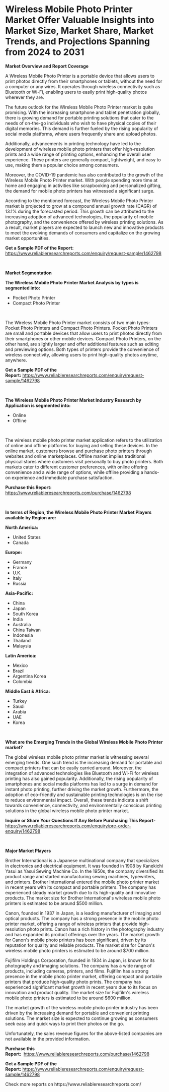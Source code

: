 <p><h1>Wireless Mobile Photo Printer Market Offer Valuable Insights into Market Size, Market Share, Market Trends, and Projections Spanning from 2024 to 2031</h1></p><p><strong>Market Overview and Report Coverage</strong></p>
<p><p>A Wireless Mobile Photo Printer is a portable device that allows users to print photos directly from their smartphones or tablets, without the need for a computer or any wires. It operates through wireless connectivity such as Bluetooth or Wi-Fi, enabling users to easily print high-quality photos wherever they are.</p><p>The future outlook for the Wireless Mobile Photo Printer market is quite promising. With the increasing smartphone and tablet penetration globally, there is growing demand for portable printing solutions that cater to the needs of on-the-go individuals who wish to have physical copies of their digital memories. This demand is further fueled by the rising popularity of social media platforms, where users frequently share and upload photos.</p><p>Additionally, advancements in printing technology have led to the development of wireless mobile photo printers that offer high-resolution prints and a wide range of printing options, enhancing the overall user experience. These printers are generally compact, lightweight, and easy to use, making them a popular choice among consumers.</p><p>Moreover, the COVID-19 pandemic has also contributed to the growth of the Wireless Mobile Photo Printer market. With people spending more time at home and engaging in activities like scrapbooking and personalized gifting, the demand for mobile photo printers has witnessed a significant surge.</p><p>According to the mentioned forecast, the Wireless Mobile Photo Printer market is projected to grow at a compound annual growth rate (CAGR) of 13.1% during the forecasted period. This growth can be attributed to the increasing adoption of advanced technologies, the popularity of mobile photography, and the convenience offered by wireless printing solutions. As a result, market players are expected to launch new and innovative products to meet the evolving demands of consumers and capitalize on the growing market opportunities.</p></p>
<p><strong>Get a Sample PDF of the Report:</strong> <a href="https://www.reliableresearchreports.com/enquiry/request-sample/1462798">https://www.reliableresearchreports.com/enquiry/request-sample/1462798</a></p>
<p>&nbsp;</p>
<p><strong>Market Segmentation</strong></p>
<p><strong>The Wireless Mobile Photo Printer Market Analysis by types is segmented into:</strong></p>
<p><ul><li>Pocket Photo Printer</li><li>Compact Photo Printer</li></ul></p>
<p>&nbsp;</p>
<p><p>The Wireless Mobile Photo Printer market consists of two main types: Pocket Photo Printers and Compact Photo Printers. Pocket Photo Printers are small and portable devices that allow users to print photos directly from their smartphones or other mobile devices. Compact Photo Printers, on the other hand, are slightly larger and offer additional features such as editing and previewing options. Both types of printers provide the convenience of wireless connectivity, allowing users to print high-quality photos anytime, anywhere.</p></p>
<p><strong>Get a Sample PDF of the Report:</strong>&nbsp;<a href="https://www.reliableresearchreports.com/enquiry/request-sample/1462798">https://www.reliableresearchreports.com/enquiry/request-sample/1462798</a></p>
<p>&nbsp;</p>
<p><strong>The Wireless Mobile Photo Printer Market Industry Research by Application is segmented into:</strong></p>
<p><ul><li>Online</li><li>Offline</li></ul></p>
<p>&nbsp;</p>
<p><p>The wireless mobile photo printer market application refers to the utilization of online and offline platforms for buying and selling these devices. In the online market, customers browse and purchase photo printers through websites and online marketplaces. Offline market implies traditional physical stores where customers visit personally to buy photo printers. Both markets cater to different customer preferences, with online offering convenience and a wide range of options, while offline providing a hands-on experience and immediate purchase satisfaction.</p></p>
<p><strong>Purchase this Report:</strong>&nbsp; <a href="https://www.reliableresearchreports.com/purchase/1462798">https://www.reliableresearchreports.com/purchase/1462798</a></p>
<p>&nbsp;</p>
<p><strong>In terms of Region, the Wireless Mobile Photo Printer Market Players available by Region are:</strong></p>
<p>
    <p> <strong> North America: </strong>
        <ul>
            <li>United States</li>
            <li>Canada</li>
        </ul>
        </p> 
    <p> <strong> Europe: </strong>
        <ul>
            <li>Germany</li>
            <li>France</li>
            <li>U.K.</li>
            <li>Italy</li>
            <li>Russia</li>
        </ul>
        </p> 
    <p> <strong> Asia-Pacific: </strong>
        <ul>
            <li>China</li>
            <li>Japan</li>
            <li>South Korea</li>
            <li>India</li>
            <li>Australia</li>
            <li>China Taiwan</li>
            <li>Indonesia</li>
            <li>Thailand</li>
            <li>Malaysia</li>
        </ul>
        </p> 
    <p> <strong> Latin America: </strong>
        <ul>
            <li>Mexico</li>
            <li>Brazil</li>
            <li>Argentina Korea</li>
            <li>Colombia</li>
        </ul>
        </p> 
    <p> <strong> Middle East & Africa: </strong>
        <ul>
            <li>Turkey</li>
            <li>Saudi</li>
            <li>Arabia</li>
            <li>UAE</li>
            <li>Korea</li>
        </ul>
    </p>
    </p>
<p>&nbsp;</p>
<p><strong>What are the Emerging Trends in the Global Wireless Mobile Photo Printer market?</strong></p>
<p><p>The global wireless mobile photo printer market is witnessing several emerging trends. One such trend is the increasing demand for portable and compact printers that can be easily carried around. Moreover, the integration of advanced technologies like Bluetooth and Wi-Fi for wireless printing has also gained popularity. Additionally, the rising popularity of smartphones and social media platforms has led to a surge in demand for instant photo printing, further driving the market growth. Furthermore, the adoption of eco-friendly and sustainable printing technologies is on the rise to reduce environmental impact. Overall, these trends indicate a shift towards convenience, connectivity, and environmentally conscious printing solutions in the global wireless mobile photo printer market.</p></p>
<p><strong>Inquire or Share Your Questions If Any Before Purchasing This Report</strong>- <a href="https://www.reliableresearchreports.com/enquiry/pre-order-enquiry/1462798">https://www.reliableresearchreports.com/enquiry/pre-order-enquiry/1462798</a></p>
<p>&nbsp;</p>
<p><strong>Major Market Players</strong></p>
<p><p>Brother International is a Japanese multinational company that specializes in electronics and electrical equipment. It was founded in 1908 by Kanekichi Yasui as Yasui Sewing Machine Co. In the 1950s, the company diversified its product range and started manufacturing sewing machines, typewriters, and printers. Brother International entered the mobile photo printer market in recent years with its compact and portable printers. The company has experienced steady market growth due to its high-quality and innovative products. The market size for Brother International's wireless mobile photo printers is estimated to be around $500 million.</p><p>Canon, founded in 1937 in Japan, is a leading manufacturer of imaging and optical products. The company has a strong presence in the mobile photo printer market, offering a range of wireless printers that provide high-resolution photo prints. Canon has a rich history in the photography industry and has expanded its product offerings over the years. The market growth for Canon's mobile photo printers has been significant, driven by its reputation for quality and reliable products. The market size for Canon's wireless mobile photo printers is estimated to be around $700 million.</p><p>Fujifilm Holdings Corporation, founded in 1934 in Japan, is known for its photography and imaging solutions. The company has a wide range of products, including cameras, printers, and films. Fujifilm has a strong presence in the mobile photo printer market, offering compact and portable printers that produce high-quality photo prints. The company has experienced significant market growth in recent years due to its focus on innovation and product quality. The market size for Fujifilm's wireless mobile photo printers is estimated to be around $600 million.</p><p>The market growth of the wireless mobile photo printer industry has been driven by the increasing demand for portable and convenient printing solutions. The market size is expected to continue growing as consumers seek easy and quick ways to print their photos on the go.</p><p>Unfortunately, the sales revenue figures for the above-listed companies are not available in the provided information.</p></p>
<p><strong>Purchase this Report:</strong>&nbsp;&nbsp;<a href="https://www.reliableresearchreports.com/purchase/1462798">https://www.reliableresearchreports.com/purchase/1462798</a></p>
<p></p>
<p><strong>Get a Sample PDF of the Report:</strong>&nbsp;<a href="https://www.reliableresearchreports.com/enquiry/request-sample/1462798">https://www.reliableresearchreports.com/enquiry/request-sample/1462798</a></p>
<p>Check more reports on https://www.reliableresearchreports.com/</p>